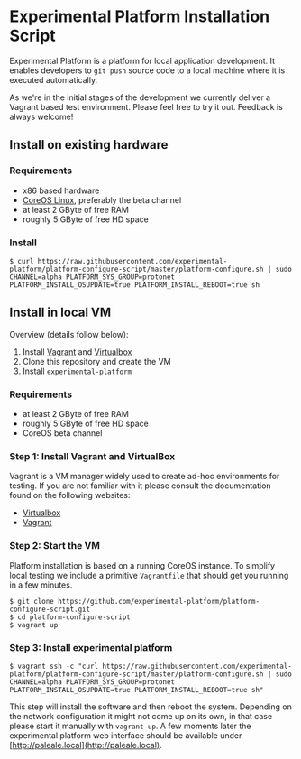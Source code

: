 # Experimental Platform Installation Script

Experimental Platform is a platform for local application development. It enables developers to `git push` source code to a local machine where it is executed automatically.

As we're in the initial stages of the development we currently deliver a Vagrant based test environment. Please feel free to try it out. Feedback is always welcome!

## Install on existing hardware

### Requirements

* x86 based hardware
* [CoreOS Linux](https://coreos.com/os/docs/latest/installing-to-disk.html), preferably the beta channel
* at least 2 GByte of free RAM
* roughly 5 GByte of free HD space


### Install

    $ curl https://raw.githubusercontent.com/experimental-platform/platform-configure-script/master/platform-configure.sh | sudo CHANNEL=alpha PLATFORM_SYS_GROUP=protonet PLATFORM_INSTALL_OSUPDATE=true PLATFORM_INSTALL_REBOOT=true sh


## Install in local VM

Overview (details follow below):

1. Install [Vagrant](https://www.vagrantup.com/downloads.html) and [Virtualbox](https://www.virtualbox.org/wiki/Downloads)
2. Clone this repository and create the VM
3. Install `experimental-platform`

### Requirements

* at least 2 GByte of free RAM
* roughly 5 GByte of free HD space
* CoreOS beta channel


### Step 1: Install Vagrant and VirtualBox

Vagrant is a VM manager widely used to create ad-hoc environments for testing. If you are not familiar with it please consult the documentation found on the following websites:

* [Virtualbox](https://www.virtualbox.org)
* [Vagrant](https://www.vagrantup.com)


### Step 2: Start the VM

Platform installation is based on a running CoreOS instance. To simplify local testing we include a primitive `Vagrantfile` that should get you running in a few minutes.

    $ git clone https://github.com/experimental-platform/platform-configure-script.git
    $ cd platform-configure-script
    $ vagrant up

### Step 3: Install experimental platform

    $ vagrant ssh -c "curl https://raw.githubusercontent.com/experimental-platform/platform-configure-script/master/platform-configure.sh | sudo CHANNEL=alpha PLATFORM_SYS_GROUP=protonet PLATFORM_INSTALL_OSUPDATE=true PLATFORM_INSTALL_REBOOT=true sh"

This step will install the software and then reboot the system. Depending on the network configuration it might not come up on its own, in that case please start it manually with `vagrant up`. A few moments later the experimental platform web interface should be available under [http://paleale.local](http://paleale.local).
